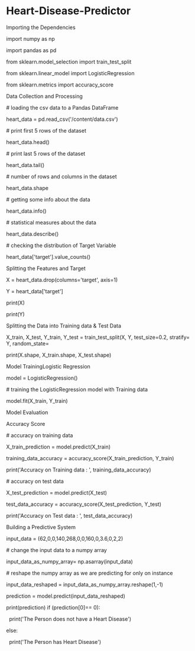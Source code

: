 # Heart-Disease-Predictor
Importing the Dependencies

import numpy as np

import pandas as pd

from sklearn.model_selection import train_test_split

from sklearn.linear_model import LogisticRegression

from sklearn.metrics import accuracy_score

Data Collection and Processing

# loading the csv data to a Pandas DataFrame

heart_data = pd.read_csv('/content/data.csv')


# print first 5 rows of the dataset

heart_data.head()

# print last 5 rows of the dataset

heart_data.tail()

# number of rows and columns in the dataset

heart_data.shape



# getting some info about the data

heart_data.info()




# statistical measures about the data

heart_data.describe()



# checking the distribution of Target Variable

heart_data['target'].value_counts()



Splitting the Features and Target

X = heart_data.drop(columns='target', axis=1)

Y = heart_data['target']

print(X)

print(Y)



Splitting the Data into Training data & Test Data

X_train, X_test, Y_train, Y_test = train_test_split(X, Y, test_size=0.2, stratify=Y, random_state=

print(X.shape, X_train.shape, X_test.shape)



Model TrainingLogistic Regression

model = LogisticRegression()

# training the LogisticRegression model with Training data

model.fit(X_train, Y_train)





Model Evaluation

Accuracy Score

# accuracy on training data

X_train_prediction = model.predict(X_train)

training_data_accuracy = accuracy_score(X_train_prediction, Y_train)

print('Accuracy on Training data : ', training_data_accuracy)



# accuracy on test data

X_test_prediction = model.predict(X_test)

test_data_accuracy = accuracy_score(X_test_prediction, Y_test)

print('Accuracy on Test data : ', test_data_accuracy)



Building a Predictive System

input_data = (62,0,0,140,268,0,0,160,0,3.6,0,2,2)

# change the input data to a numpy array

input_data_as_numpy_array= np.asarray(input_data)

# reshape the numpy array as we are predicting for only on instance

input_data_reshaped = input_data_as_numpy_array.reshape(1,-1)

prediction = model.predict(input_data_reshaped)

print(prediction)
if (prediction[0]== 0):

  print('The Person does not have a Heart Disease')

else:

  print('The Person has Heart Disease')

